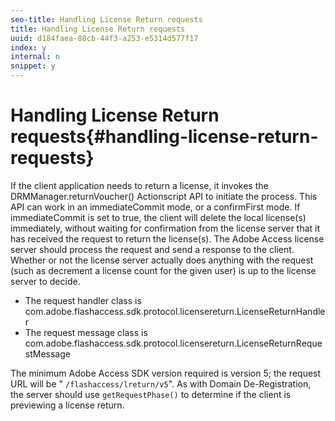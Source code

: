 ```yaml
---
seo-title: Handling License Return requests
title: Handling License Return requests
uuid: d184faea-88cb-44f3-a253-e5314d577f17
index: y
internal: n
snippet: y
---
```


# Handling License Return requests{#handling-license-return-requests}

If the client application needs to return a license, it invokes the DRMManager.returnVoucher() Actionscript API to initiate the process. This API can work in an immediateCommit mode, or a confirmFirst mode. If immediateCommit is set to true, the client will delete the local license(s) immediately, without waiting for confirmation from the license server that it has received the request to return the license(s). The Adobe Access license server should process the request and send a response to the client. Whether or not the license server actually does anything with the request (such as decrement a license count for the given user) is up to the license server to decide.

* The request handler class is com.adobe.flashaccess.sdk.protocol.licensereturn.LicenseReturnHandler 
* The request message class is com.adobe.flashaccess.sdk.protocol.licensereturn.LicenseReturnRequestMessage

The minimum Adobe Access SDK version required is version 5; the request URL will be " `/flashaccess/lreturn/v5`". As with Domain De-Registration, the server should use `getRequestPhase()` to determine if the client is previewing a license return. 
